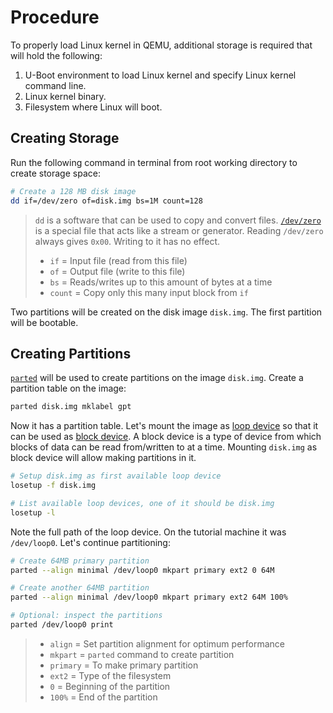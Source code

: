 # Procedure

To properly load Linux kernel in QEMU, additional storage is required that will hold the following:
1. U-Boot environment to load Linux kernel and specify Linux kernel command line.
2. Linux kernel binary.
3. Filesystem where Linux will boot.

## Creating Storage

Run the following command in terminal from root working directory to create storage space:
``` bash
# Create a 128 MB disk image
dd if=/dev/zero of=disk.img bs=1M count=128
```
> `dd` is a software that can be used to copy and convert files. [`/dev/zero`](https://unix.stackexchange.com/questions/63238/purpose-of-dev-zero) is a special file that acts like a stream or generator. Reading `/dev/zero` always gives `0x00`. Writing to it has no effect.
> - `if` = Input file (read from this file)
> - `of` = Output file (write to this file)
> - `bs` = Reads/writes up to this amount of bytes at a time
> - `count` = Copy only this many input block from `if`

Two partitions will be created on the disk image `disk.img`. The first partition will be bootable.

## Creating Partitions

[`parted`](https://linux.die.net/man/8/parted) will be used to create partitions on the image `disk.img`. Create a partition table on the image:
``` bash
parted disk.img mklabel gpt
```

Now it has a partition table. Let's mount the image as [loop device](https://en.wikipedia.org/wiki/Loop_device) so that it can be used as [block device](https://en.wikipedia.org/wiki/Device_file#Block_devices). A block device is a type of device from which blocks of data can be read from/written to at a time. Mounting `disk.img` as block device will allow making partitions in it.
``` bash
# Setup disk.img as first available loop device
losetup -f disk.img

# List available loop devices, one of it should be disk.img
losetup -l
```
Note the full path of the loop device. On the tutorial machine it was `/dev/loop0`. Let's continue partitioning:
``` bash
# Create 64MB primary partition
parted --align minimal /dev/loop0 mkpart primary ext2 0 64M

# Create another 64MB partition
parted --align minimal /dev/loop0 mkpart primary ext2 64M 100%

# Optional: inspect the partitions
parted /dev/loop0 print
```
> - `align` = Set partition alignment for optimum performance
> - `mkpart` = `parted` command to create partition
> - `primary` = To make primary partition
> - `ext2` = Type of the filesystem
> - `0` = Beginning of the partition
> - `100%` = End of the partition

